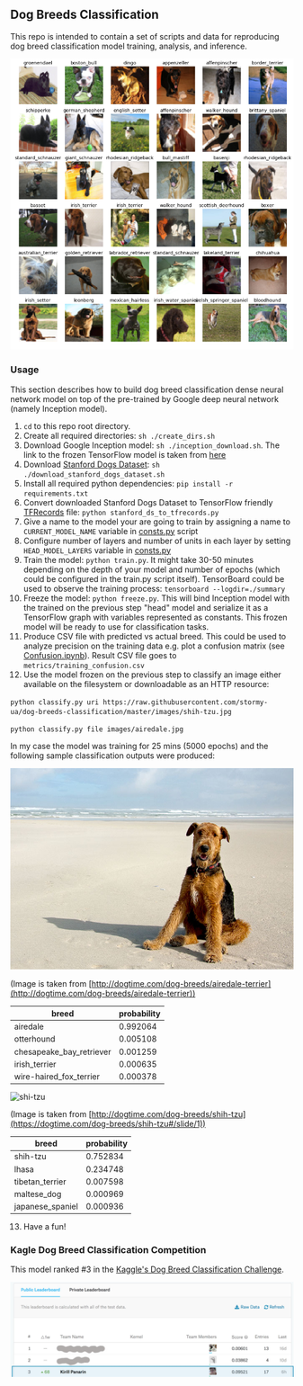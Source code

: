 ## Dog Breeds Classification

This repo is intended to contain a set of scripts and data for reproducing dog breed classification model training, analysis, and inference.

![preview](images/preview.png)

### Usage
 
This section describes how to build dog breed classification dense neural network model on top of the pre-trained by Google deep neural network (namely Inception model).

1. `cd` to this repo root directory.
2. Create all required directories: `sh ./create_dirs.sh`
3. Download Google Inception model: `sh ./inception_download.sh`. The link to the frozen TensorFlow model is taken from [here](https://github.com/tensorflow/models/blob/master/tutorials/image/imagenet/classify_image.py#L51)
4. Download [Stanford Dogs Dataset](http://vision.stanford.edu/aditya86/ImageNetDogs/): `sh ./download_stanford_dogs_dataset.sh` 
5. Install all required python dependencies: `pip install -r requirements.txt`
6. Convert downloaded Stanford Dogs Dataset to TensorFlow friendly [TFRecords](https://www.tensorflow.org/programmers_guide/datasets#consuming_tfrecord_data) file: `python stanford_ds_to_tfrecords.py`
7. Give a name to the model your are going to train by assigning a name to `CURRENT_MODEL_NAME` variable in [consts.py](consts.py#L14) script
8. Configure number of layers and number of units in each layer by setting `HEAD_MODEL_LAYERS` variable in [consts.py](consts.py#18)
9. Train the model: `python train.py`. It might take 30-50 minutes depending on the depth of your model and number of epochs (which could be configured in the train.py script itself). TensorBoard could be used to observe the training process: `tensorboard --logdir=./summary`
10. Freeze the model: `python freeze.py`. This will bind Inception model with the trained on the previous step "head" model and serialize it as a TensorFlow graph with variables represented as constants. This frozen model will be ready to use for classification tasks.
11. Produce CSV file with predicted vs actual breed. This could be used to analyze precision on the training data e.g. plot a confusion matrix (see [Confusion.ipynb](Confusion.ipynb)). Result CSV file goes to `metrics/training_confusion.csv`
12. Use the model frozen on the previous step to classify an image either available on the filesystem or downloadable as an HTTP resource: 

`python classify.py uri https://raw.githubusercontent.com/stormy-ua/dog-breeds-classification/master/images/shih-tzu.jpg` 

`python classify.py file images/airedale.jpg`
 
 In my case the model was training for 25 mins (5000 epochs) and the following sample classification outputs were produced:
 
 ![airedale](images/airedale.jpg)
 
 (Image is taken from [http://dogtime.com/dog-breeds/airedale-terrier](http://dogtime.com/dog-breeds/airedale-terrier))

| breed | probability |
| ------ | ------ |
| airedale | 0.992064 |
| otterhound | 0.005108 |
| chesapeake_bay_retriever | 0.001259 |
| irish_terrier | 0.000635 |
| wire-haired_fox_terrier | 0.000378 |

![shi-tzu](https://raw.githubusercontent.com/stormy-ua/dog-breeds-classification/master/images/shih-tzu.jpg)

(Image is taken from [http://dogtime.com/dog-breeds/shih-tzu](https://dogtime.com/dog-breeds/shih-tzu#/slide/1))

| breed | probability |
| ------ | ------ |
|        shih-tzu | 0.752834 |
|           lhasa | 0.234748 |
| tibetan_terrier | 0.007598 |
|     maltese_dog | 0.000969 |
|japanese_spaniel | 0.000936 |


13. Have a fun!

### Kagle Dog Breed Classification Competition

This model ranked #3 in the [Kaggle's Dog Breed Classification Challenge](https://www.kaggle.com/c/dog-breed-identification). 

![kaggle](images/kaggle_leaderboard.jpg)

